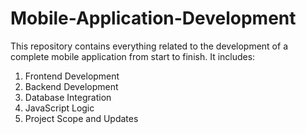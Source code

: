 # Mobile-Application-Development
This repository contains everything related to the development of a complete mobile application from start to finish. 
It includes:  
1. Frontend Development
2. Backend Development
3. Database Integration
4. JavaScript Logic
5. Project Scope and Updates
